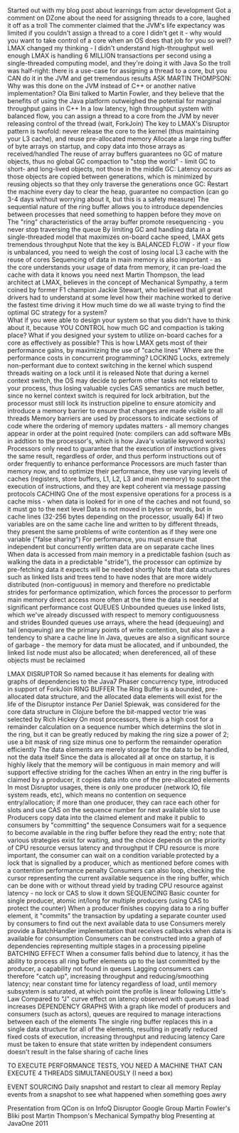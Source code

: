 Started out with my blog post about learnings from actor development
Got a comment on DZone about the need for assigning threads to a core, laughed it off as a troll
The commenter claimed that the JVM's life expectancy was limited if you couldn't assign a thread to a core
I didn't get it - why would you want to take control of a core when an OS does that job for you so well?
LMAX changed my thinking - I didn't understand high-throughput well enough
LMAX is handling 6 MILLION transactions per second using a single-threaded computing model, and they're doing it with Java
So the troll was half-right: there is a use-case for assigning a thread to a core, but you CAN do it in the JVM and get tremendous results
ASK MARTIN THOMPSON: Why was this done on the JVM instead of C++ or another native implementation?  Ola Bini talked to Martin Fowler, and they believe that the benefits of using the Java platform outweighed the potential for marginal throughput gains in C++
In a low latency, high throughput system with balanced flow, you can assign a thread to a core from the JVM by never releasing control of the thread (wait, ForkJoin)
The key to LMAX's Disruptor pattern is twofold: never release the core to the kernel (thus maintaining your L3 cache), and reuse pre-allocated memory
Allocate a large ring buffer of byte arrays on startup, and copy data into those arrays as received/handled
The reuse of array buffers guarantees no GC of mature objects, thus no global GC compaction to "stop the world" - limit GC to short- and long-lived objects, not those in the middle
GC: Latency occurs as those objects are copied between generations, which is minimized by reusing objects so that they only traverse the generations once
GC: Restart the machine every day to clear the heap, guarantee no compaction (can go 3-4 days without worrying about it, but this is a safety measure)
The sequential nature of the ring buffer allows you to introduce dependencies between processes that need something to happen before they move on
The "ring" characteristics of the array buffer promote resequencing - you never stop traversing the queue
By limiting GC and handling data in a single-threaded model that maximizes on-board cache speed, LMAX gets tremendous throughput
Note that the key is BALANCED FLOW - if your flow is unbalanced, you need to weigh the cost of losing local L3 cache with the reuse of cores
Sequencing of data in main memory is also important - as the core understands your usage of data from memory, it can pre-load the cache with data it knows you need next
Martin Thompson, the lead architect at LMAX, believes in the concept of Mechanical Sympathy, a term coined by former F1 champion Jackie Stewart, who believed that all great drivers had to understand at some level how their machine worked to derive the fastest time driving it
How much time do we all waste trying to find the optimal GC strategy for a system?  
What if you were able to design your system so that you didn't have to think about it, because YOU CONTROL how much GC and compaction is taking place?
What if you designed your system to utilize on-board caches for a core as effectively as possible?
This is how LMAX gets most of their performance gains, by maximizing the use of "cache lines"
Where are the performance costs in concurrent programming?
LOCKING
Locks, extremely non-performant due to context switching in the kernel which suspend threads waiting on a lock until it is released
Note that during a kernel context switch, the OS may decide to perform other tasks not related to your process, thus losing valuable cycles
CAS semantics are much better, since no kernel context switch is required for lock arbitration, but the processor must still lock its instruction pipeline to ensure atomicity and introduce a memory barrier to ensure that changes are made visible to all threads
Memory barriers are used by processors to indicate sections of code where the ordering of memory updates matters - all memory changes appear in order at the point required (note: compilers can add software MBs in addtion to the processor's, which is how Java's volatile keyword works)
Processors only need to guarantee that the execution of instructions gives the same result, regardless of order, and thus perform instructions out of order frequently to enhance performance
Processors are much faster than memory now, and to optimize their performance, they use varying levels of caches (registers, store buffers, L1, L2, L3 and main memory) to support the execution of instructions, and they are kept coherent via message passing protocols
CACHING
One of the most expensive operations for a process is a cache miss - when data is looked for in one of the caches and not found, so it must go to the next level
Data is not moved in bytes or words, but in cache lines (32-256 bytes depending on the processor, usually 64)
If two variables are on the same cache line and written to by different threads, they present the same problems of write contention as if they were one variable ("false sharing")
For performance, you must ensure that independent but concurrently written data are on separate cache lines
When data is accessed from main memory in a predictable fashion (such as walking the data in a predictable "stride"), the processor can optimize by pre-fetching data it expects will be needed shortly
Note that data structures such as linked lists and trees tend to have nodes that are more widely distributed (non-contiguous) in memory and therefore no predictable strides for performance optimization, which forces the processor to perform main memory direct access more often at the time the data is needed at significant performance cost
QUEUES
Unbounded queues use linked lists, which we've already discussed with respect to memory contiguousness and strides
Bounded queues use arrays, where the head (dequeuing) and tail (enqueuing) are the primary points of write contention, but also have a tendency to share a cache line
In Java, queues are also a significant source of garbage - the memory for data must be allocated, and if unbounded, the linked list node must also be allocated; when dereferenced, all of these objects must be reclaimed

LMAX DISRUPTOR
So named because it has elements for dealing with graphs of dependencies to the Java7 Phaser concurrency type, introduced in support of ForkJoin
RING BUFFER
The Ring Buffer is a bounded, pre-allocated data structure, and the allocated data elements will exist for the life of the Disruptor instance
Per Daniel Spiewak, was considered for the core data structure in Clojure before the bit-mapped vector trie was selected by Rich Hickey
On most processors, there is a high cost for a remainder calculation on a sequence number which determins the slot in the ring, but it can be greatly reduced by making the ring size a power of 2; use a bit mask of ring size minus one to perform the remainder operation efficiently
The data elements are merely storage for the data to be handled, not the data itself
Since the data is allocated all at once on startup, it is highly likely that the memory will be contiguous in main memory and will support effective striding for the caches
When an entry in the ring buffer is claimed by a producer, it copies data into one of the pre-allocated elements
In most Disruptor usages, there is only one producer (network IO, file system reads, etc), which means no contention on sequence entry/allocation; if more than one producer, they can race each other for slots and use CAS on the sequence number for next available slot to use
Producers copy data into the claimed element and make it public to consumers by "committing" the sequence
Consumers wait for a sequence to become available in the ring buffer before they read the entry; note that various strategies exist for waiting, and the choice depends on the priority of CPU resource versus latency and throughput
If CPU resource is more important, the consumer can wait on a condition variable protected by a lock that is signalled by a producer, which as mentioned before comes with a contention performance penalty
Consumers can also loop, checking the cursor representing the current available sequence in the ring buffer, which can be done with or without thread yield by trading CPU resource against latency - no lock or CAS to slow it down
SEQUENCING
Basic counter for single producer, atomic int/long for multiple producers (using CAS to protect the counter)
When a producer finishes copying data to a ring buffer element, it "commits" the transaction by updating a separate counter used by consumers to find out the next available data to use
Consumers merely provide a BatchHandler implementation that receives callbacks when data is available for consumption 
Consumers can be constructed into a graph of dependencies representing multiple stages in a processing pipeline
BATCHING EFFECT
When a consumer falls behind due to latency, it has the ability to process all ring buffer elements up to the last committed by the producer, a capability not found in queues
Lagging consumers can therefore "catch up", increasing throughput and reducing/smoothing latency; near constant time for latency regardless of load, until memory subsystem is saturated, at which point the profile is linear following Little's Law
Compared to "J" curve effect on latency observed with queues as load increases
DEPENDENCY GRAPHS
With a graph like model of producers and consumers (such as actors), queues are required to manage interactions between each of the elements
The single ring buffer replaces this in a single data structure for all of the elements, resulting in greatly reduced fixed costs of execution, increasing throughput and reducing latency
Care must be taken to ensure that state written by independent consumers doesn't result in the false sharing of cache lines

TO EXECUTE PERFORMANCE TESTS, YOU NEED A MACHINE THAT CAN EXECUTE 4 THREADS SIMULTANEOUSLY (I need a box)


EVENT SOURCING
Daily snapshot and restart to clear all memory
Replay events from a snapshot to see what happened when something goes awry

Presentation from QCon is on InfoQ
Disruptor Google Group
Martin Fowler's Bliki post
Martin Thompson's Mechanical Sympathy blog
Presenting at JavaOne 2011